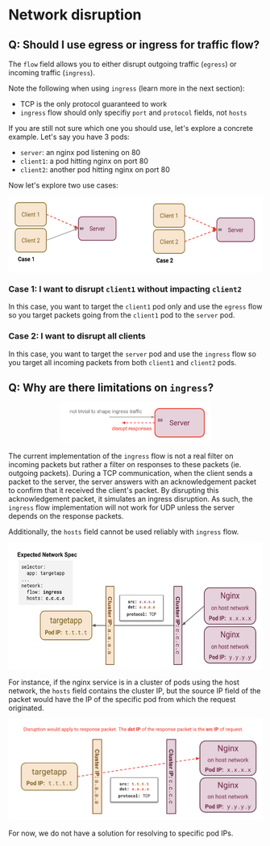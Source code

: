 # Network disruption

## Q: Should I use egress or ingress for traffic flow?

The `flow` field allows you to either disrupt outgoing traffic (`egress`) or incoming traffic (`ingress`).

Note the following when using `ingress` (learn more in the next section):
* TCP is the only protocol guaranteed to work
* `ingress` flow should only specifiy `port` and `protocol` fields, not `hosts`

If you are still not sure which one you should use, let's explore a concrete example. Let's say you have 3 pods:
* `server`: an nginx pod listening on 80
* `client1`: a pod hitting nginx on port 80
* `client2`: another pod hitting nginx on port 80

Now let's explore two use cases:

<p align="center"><kbd>
    <img src="../docs/img/network_flow_cases.png" height=150 width=600 align="center" />
</kbd></p>

### Case 1: I want to disrupt `client1` without impacting `client2`

In this case, you want to target the `client1` pod only and use the `egress` flow so you target packets going from the `client1` pod to the `server` pod.

### Case 2: I want to disrupt all clients

In this case, you want to target the `server` pod and use the `ingress` flow so you target all incoming packets from both `client1` and `client2` pods.

## Q: Why are there limitations on `ingress`?

<p align="center"><kbd>
    <img src="../docs/img/network_flow_ingress.png" height=80 width=300 />
</kbd></p>

The current implementation of the `ingress` flow is not a real filter on incoming packets but rather a filter on responses to these packets (ie. outgoing packets). During a TCP communication, when the client sends a packet to the server, the server answers with an acknowledgement packet to confirm that it received the client's packet. By disrupting this acknowledgement packet, it simulates an ingress disruption. As such, the `ingress` flow implementation will not work for UDP unless the server depends on the response packets.

Additionally, the `hosts` field cannot be used reliably with `ingress` flow. 

<p align="center"><kbd>
    <img src="../docs/img/network_flow_ingress_hosts_setup.png" height=250 width=600 />
</kbd></p>

For instance, if the nginx service is in a cluster of pods using the host network, the `hosts` field contains the cluster IP, but the source IP field of the packet would have the IP of the specific pod from which the request originated.

<p align="center"><kbd>
    <img src="../docs/img/network_flow_ingress_hosts_problem.png" height=200 width=570 />
</kbd></p>

For now, we do not have a solution for resolving to specific pod IPs.
